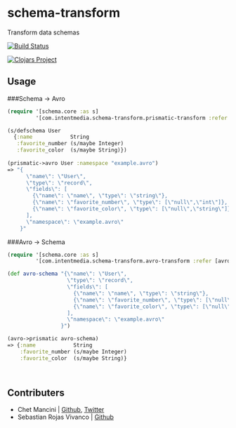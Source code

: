 # schema-transform
Transform data schemas

[![Build Status](https://travis-ci.org/intentmedia/schema-transform.svg)](https://travis-ci.org/intentmedia/schema-transform)

[![Clojars Project](http://clojars.org/com.intentmedia/schema-transform/latest-version.svg)](http://clojars.org/com.intentmedia/schema-transform)

## Usage

###Schema -> Avro
```clj
(require '[schema.core :as s]
         '[com.intentmedia.schema-transform.prismatic-transform :refer [prismatic->avro]])

(s/defschema User
  {:name            String
   :favorite_number (s/maybe Integer)
   :favorite_color  (s/maybe String)})
   
(prismatic->avro User :namespace "example.avro")
=> "{
      \"name\": \"User\",
      \"type\": \"record\",
      \"fields\": [
        {\"name\": \"name\", \"type\": \"string\"},
        {\"name\": \"favorite_number\", \"type\": [\"null\",\"int\"]},
        {\"name\": \"favorite_color\", \"type\": [\"null\",\"string\"]}
      ],
      \"namespace\": \"example.avro\"
    }"
```

###Avro -> Schema
```clj
(require '[schema.core :as s]
         '[com.intentmedia.schema-transform.avro-transform :refer [avro->prismatic]])

(def avro-schema "{\"name\": \"User\",
                   \"type\": \"record\",
                   \"fields\": [
                     {\"name\": \"name\", \"type\": \"string\"},
                     {\"name\": \"favorite_number\", \"type\": [\"null\",\"int\"]},
                     {\"name\": \"favorite_color\", \"type\": [\"null\",\"string\"]}
                   ],
                   \"namespace\": \"example.avro\"
                 }")

(avro->prismatic avro-schema)
=> {:name            String
    :favorite_number (s/maybe Integer)
    :favorite_color  (s/maybe String)}

                    
```

## Contributers

* Chet Mancini | [Github](http://github.com/chetmancini), [Twitter](http://twitter.com/chetmancini)
* Sebastian Rojas Vivanco | [Github](https://github.com/sebastiansen)

